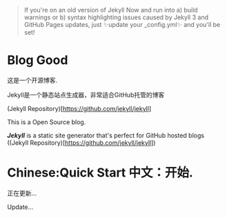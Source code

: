 > If you're on an old version of Jekyll Now and run into a) build warnings or b) syntax highlighting issues caused by Jekyll 3 and GitHub Pages updates, just ✨update your _config.yml✨ and you'll be set!
# Blog Good
这是一个开源博客.

Jekyll是一个静态站点生成器，非常适合GitHub托管的博客

(Jekyll Repository)[https://github.com/jekyll/jekyll]

This is a Open Source blog.

_**Jekyll**_ is a static site generator that's perfect for GitHub hosted blogs ((Jekyll Repository)[https://github.com/jekyll/jekyll])
# Chinese:Quick Start 中文：开始.
正在更新...

Update...

